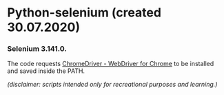 # Python-selenium (created 30.07.2020)
### Selenium 3.141.0.

The code requests [ChromeDriver - WebDriver for Chrome](https://chromedriver.chromium.org/downloads) to be installed and saved inside the PATH.


*(disclaimer: scripts intended only for recreational purposes and learning.)*
